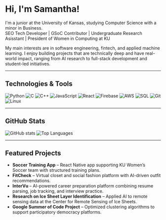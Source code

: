# Hi, I'm Samantha!

I'm a junior at the University of Kansas, studying Computer Science with a minor in Business.  
SEO Tech Developer | GSoC Contributor | Undergraduate Research Asisstant | President of Women in Computing at KU

My main interests are in software engineering, fintech, and applied machine learning. I enjoy building projects that are technically deep and have real-world impact, ranging from AI research to full-stack development and student-led initiatives.

---

## Technologies & Tools
![Python](https://img.shields.io/badge/Python-3776AB?logo=python&logoColor=white)
![C](https://img.shields.io/badge/C-A8B9CC?logo=c&logoColor=black)
![C++](https://img.shields.io/badge/C++-00599C?logo=cplusplus&logoColor=white)
![JavaScript](https://img.shields.io/badge/JavaScript-F7DF1E?logo=javascript&logoColor=black)
![React](https://img.shields.io/badge/React-61DAFB?logo=react&logoColor=black)
![Firebase](https://img.shields.io/badge/Firebase-FFCA28?logo=firebase&logoColor=black)
![AWS](https://img.shields.io/badge/AWS-232F3E?logo=amazonaws&logoColor=white)
![SQL](https://img.shields.io/badge/SQL-336791?logo=postgresql&logoColor=white)
![Git](https://img.shields.io/badge/Git-F05032?logo=git&logoColor=white)
![Linux](https://img.shields.io/badge/Linux-FCC624?logo=linux&logoColor=black)

---

## GitHub Stats
![GitHub stats](https://github-readme-stats.vercel.app/api?username=sadorno1&show_icons=true&hide=prs,issues,contribs&theme=transparent)
![Top Languages](https://github-readme-stats.vercel.app/api/top-langs/?username=sadorno1&layout=compact&theme=tokyonight)

---

## Featured Projects
- **Soccer Training App** – React Native app supporting KU Women’s Soccer team with structured training plans.  
- **FitCheck** – Virtual closet and social fashion platform with AI-driven outfit recommendations.  
- **InterVu** – AI-powered career preparation platform combining resume parsing, job tracking, and interview practice.  
- **Research on Ice Sheet Layer Identification** – Applied AI to remote sensing data at the Center for Remote Sensing of Ice Sheets.  
- **Google Summer of Code Project** – Optimized clustering algorithms to support participatory democracy platforms.  
